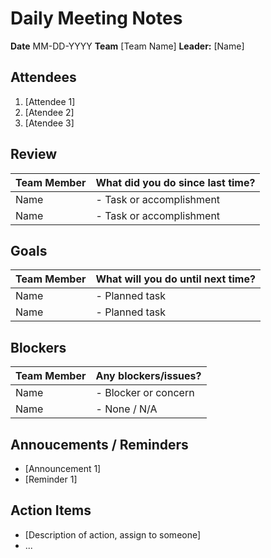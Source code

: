 # Daily Meeting Notes

**Date** MM-DD-YYYY
**Team** [Team Name]
**Leader:** [Name]

## Attendees
1. [Attendee 1]
2. [Atendee 2]
3. [Atendee 3]

## Review
| Team Member | What did you do since last time? |
|-------------|-----------------------------|
| Name        | - Task or accomplishment    |
| Name        | - Task or accomplishment    |

## Goals
| Team Member | What will you do until next time? |
|-------------|--------------------------|
| Name        | - Planned task           |
| Name        | - Planned task           |

## Blockers
| Team Member | Any blockers/issues? |
|-------------|------------------------|
| Name        | - Blocker or concern   |
| Name        | - None / N/A           |

## Annoucements / Reminders
- [Announcement 1]
- [Reminder 1]

## Action Items
- [Description of action, assign to someone]
- ...